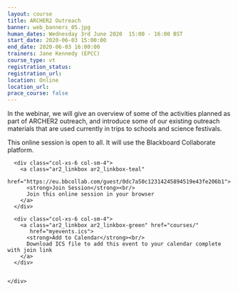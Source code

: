 ```yaml
---
layout: course
title: ARCHER2 Outreach
banner: web_banners_05.jpg
human_dates: Wednesday 3rd June 2020  15:00 - 16:00 BST
start_date: 2020-06-03 15:00:00
end_date: 2020-06-03 16:00:00
trainers: Jane Kennedy (EPCC)
course_type: vt
registration_status:
registration_url:
location: Online
location_url:
prace_course: false
---
```


In the webinar, we will give an overview of some of the activities planned as part of ARCHER2 outreach, and introduce some of our existing outreach materials that are used currently in trips to schools and science festivals.

This online session is open to all. It will use the Blackboard Collaborate platform.




<section id="service">
  <div class="row ">	

      <div class="col-xs-6 col-sm-4">
        <a class="ar2_linkbox ar2_linkbox-teal" 
          href="https://eu.bbcollab.com/guest/0dc7a50c12314245894519e43fe206b1">
          <strong>Join Session</strong><br/>
          Join this online session in your browser
        </a>
      </div>

      <div class="col-xs-6 col-sm-4">
        <a class="ar2_linkbox ar2_linkbox-green" href="courses/"
           href="myevents.ics">
          <strong>Add to Calendar</strong><br/>
          Download ICS file to add this event to your calendar complete with join link
        </a>
      </div>

											
    </div>







<!--
<div>

<iframe width="560" height="315" src="https://www.youtube.com/embed/AUh2h4jO6VI" frameborder="0" allow="accelerometer; autoplay; encrypted-media; gyroscope; picture-in-picture" allowfullscreen></iframe>

</div>

-->

<!--

<section id="service">
  <div class="container">
    <div class="row ">	



      <div class="col-xs-6 col-sm-4">
        <a class="ar2_linkbox ar2_linkbox-teal" href="  ">
          <strong>Transcript</strong><br/>
          Download a transcript of the video audio
        </a>
      </div>



      <div class="col-xs-6 col-sm-4">
        <a class="ar2_linkbox ar2_linkbox-green" href="courses/"
           href="ARCHER2_Training_VT.pdf">
          <strong>Slides</strong><br/>
          Download pdf of the presentation.
        </a>
      </div>
										
    </div>
  </div>
</section>
-->
